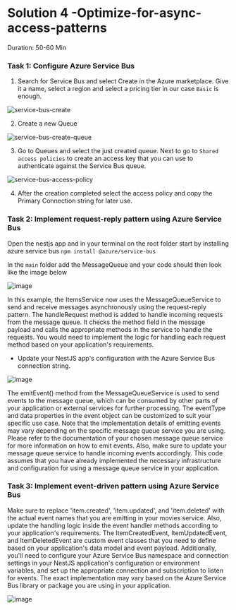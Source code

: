 # Solution 4 -Optimize-for-async-access-patterns

Duration: 50-60 Min

### Task 1: Configure Azure Service Bus

1. Search for Service Bus and select Create in the Azure marketplace. Give it a name, select a region and select a pricing tier in our case `Basic` is enough.

![service-bus-create](../images/service-bus01.png)

2. Create a new Queue

![service-bus-create-queue](../images/service-bus02.png)

3. Go to Queues and select the just created queue. Next to go to `Shared access policies` to create an access key that you can use to authenticate against the Service Bus queue.

![service-bus-access-policy](../images/service-bus03.png)

4. After the creation completed select the access policy and copy the Primary Connection string for later use.

### Task 2: Implement request-reply pattern using Azure Service Bus

Open the nestjs app and in your terminal on the root folder start by installing azure service bus `npm install @azure/service-bus`

In the `main` folder add the MessageQueue and your code should then look like the image below

 ![image](../images/solution4/img3.png)

In this example, the ItemsService now uses the MessageQueueService to send and receive messages asynchronously using the request-reply pattern. The handleRequest method is added to handle incoming requests from the message queue. It checks the method field in the message payload and calls the appropriate methods in the service to handle the requests. You would need to implement the logic for handling each request method based on your application's requirements.

- Update your NestJS app's configuration with the Azure Service Bus connection string.

 ![image](../images/solution4/img4.png)

The emitEvent() method from the MessageQueueService is used to send events to the message queue, which can be consumed by other parts of your application or external services for further processing. The eventType and data properties in the event object can be customized to suit your specific use case. Note that the implementation details of emitting events may vary depending on the specific message queue service you are using. Please refer to the documentation of your chosen message queue service for more information on how to emit events. Also, make sure to update your message queue service to handle incoming events accordingly. This code assumes that you have already implemented the necessary infrastructure and configuration for using a message queue service in your application.


### Task 3: Implement event-driven pattern using Azure Service Bus

Make sure to replace 'item.created', 'item.updated', and 'item.deleted' with the actual event names that you are emitting in your movies service. Also, update the handling logic inside the event handler methods according to your application's requirements. The ItemCreatedEvent, ItemUpdatedEvent, and ItemDeletedEvent are custom event classes that you need to define based on your application's data model and event payload. Additionally, you'll need to configure your Azure Service Bus namespace and connection settings in your NestJS application's configuration or environment variables, and set up the appropriate connection and subscription to listen for events. The exact implementation may vary based on the Azure Service Bus library or package you are using in your application.

![image](../images/solution4/img6.png)
